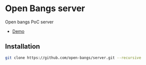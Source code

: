 # Open Bangs server

Open bangs PoC server

* [Demo](https://lelux.fi/open-bangs/demo/)

## Installation

```bash
git clone https://github.com/open-bangs/server.git --recursive
```
